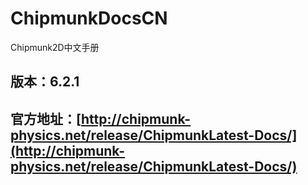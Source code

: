 ChipmunkDocsCN
==============

Chipmunk2D中文手册

## 版本：6.2.1

## 官方地址：[http://chipmunk-physics.net/release/ChipmunkLatest-Docs/](http://chipmunk-physics.net/release/ChipmunkLatest-Docs/)
